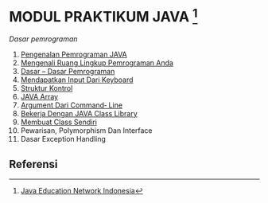 # MODUL PRAKTIKUM JAVA [^1]

*Dasar pemrograman*

1. [Pengenalan Pemrograman JAVA](la3_MengenaliLingkPemAnda.pdf)
2. [Mengenali Ruang Lingkup Pemrograman Anda](la3_MengenaliLingkPemAnda.pdf)
3. [Dasar – Dasar Pemrograman](la4_Dasar2Pemprograman.pdf)
4. [Mendapatkan Input Dari Keyboard](la5_inputfromkey.pdf)
5. [Struktur Kontrol](la6_struktur&#32;kontrol.pdf)
6. [JAVA Array](la7_JavaArray.pdf)
7. [Argument Dari Command‐ Line](la7_JavaArray.pdf)
8. [Bekerja Dengan JAVA Class Library](la9_JavaClassLib.pdf)
9. [Membuat Class Sendiri]()
10. Pewarisan, Polymorphism Dan Interface
11. Dasar Exception Handling


## Referensi

[^1]: [Java Education Network Indonesia](#)
